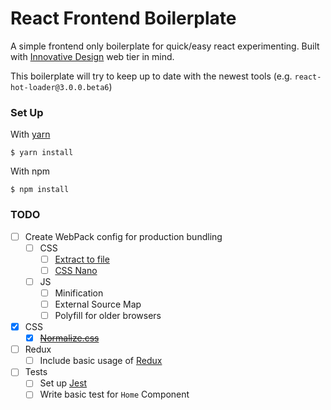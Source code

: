 React Frontend Boilerplate
==========================

A simple frontend only boilerplate for quick/easy react experimenting.
Built with [Innovative Design](http://innovativedesign.club) web tier in mind.

This boilerplate will try to keep up to date with the newest tools (e.g. `react-hot-loader@3.0.0.beta6`)

### Set Up

With [yarn](https://yarnpkg.com/en/)
```
$ yarn install
```

With npm
```
$ npm install
```

### TODO

- [ ] Create WebPack config for production bundling
  - [ ] CSS
    - [ ] [Extract to file](https://github.com/webpack-contrib/extract-text-webpack-plugin)
    - [ ] [CSS Nano](http://cssnano.co/)
  - [ ] JS
    - [ ] Minification
    - [ ] External Source Map
    - [ ] Polyfill for older browsers
- [x] CSS
  - [x] ~~[Normalize.css](https://necolas.github.io/normalize.css/)~~
- [ ] Redux
  - [ ] Include basic usage of [Redux](http://redux.js.org/)
- [ ] Tests
  - [ ] Set up [Jest](https://facebook.github.io/jest/)
  - [ ] Write basic test for `Home` Component
